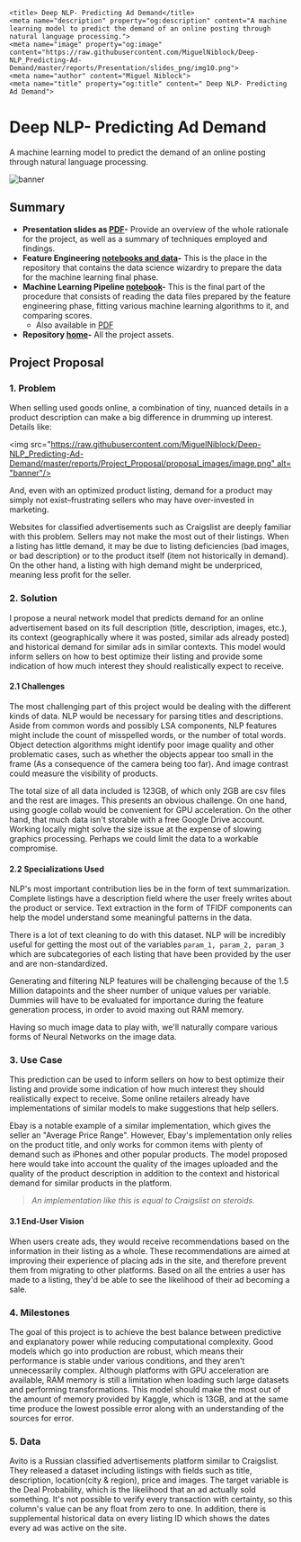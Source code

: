     <title> Deep NLP- Predicting Ad Demand</title>
    <meta name="description" property="og:description" content="A machine learning model to predict the demand of an online posting through natural language processing.">
    <meta name="image" property="og:image" content="https://raw.githubusercontent.com/MiguelNiblock/Deep-NLP_Predicting-Ad-Demand/master/reports/Presentation/slides_png/img10.png">
    <meta name="author" content="Miguel Niblock">
    <meta name="title" property="og:title" content=" Deep NLP- Predicting Ad Demand">

# Deep NLP- Predicting Ad Demand

A machine learning model to predict the demand of an online posting through natural language processing.

<span class="image main"><img src="https://raw.githubusercontent.com/MiguelNiblock/Deep-NLP_Predicting-Ad-Demand/master/reports/Presentation/slides_png/img10.png" alt="banner" /></span>



## Summary

- **Presentation slides as [PDF](https://miguelniblock.github.io/Deep-NLP_Predicting-Ad-Demand/reports/Presentation/pdf-presentation.pdf)-** Provide an overview of the whole rationale for the project, as well as a summary of techniques employed and findings.
- **Feature Engineering [notebooks and data](https://github.com/MiguelNiblock/Deep-NLP_Predicting-Ad-Demand/tree/master/notebooks/final_model/feature_engineering)-** This is the place in the repository that contains the data science wizardry to prepare the data for the machine learning final phase.
- **Machine Learning Pipeline [notebook](https://miguelniblock.github.io/Deep-NLP_Predicting-Ad-Demand/docs/index.html)-** This is the final part of the procedure that consists of reading the data files prepared by the feature engineering phase, fitting various machine learning algorithms to it, and comparing scores.
    - Also available in [PDF](https://miguelniblock.github.io/Deep-NLP_Predicting-Ad-Demand/reports/Final_Notebook_Export/pdf-final_pipeline.pdf)
- **Repository [home](https://github.com/MiguelNiblock/Deep-NLP_Predicting-Ad-Demand)-** All the project assets.

## Project Proposal

### 1. Problem

When selling used goods online, a combination of tiny, nuanced details in a product description can make a big difference in drumming up interest.
Details like:

<span class="image main"><img src="https://raw.githubusercontent.com/MiguelNiblock/Deep-NLP_Predicting-Ad-Demand/master/reports/Project_Proposal/proposal_images/image.png" alt="banner"/></span>

And, even with an optimized product listing, demand for a product may simply not exist–frustrating sellers who may have over-invested in marketing.

Websites for classified advertisements such as Craigslist are deeply familiar with this problem. Sellers may not make the most out of their listings. When a listing has little demand, it may be due to listing deficiencies (bad images, or bad description) or to the product itself (item not historically in demand). On the other hand, a listing with high demand might be underpriced, meaning less profit for the seller.

### 2. Solution

I propose a neural network model that predicts demand for an online advertisement based on its full description (title, description, images, etc.), its context (geographically where it was posted, similar ads already posted) and historical demand for similar ads in similar contexts. This model would inform sellers on how to best optimize their listing and provide some indication of how much interest they should realistically expect to receive.

#### 2.1 Challenges

The most challenging part of this project would be dealing with the different kinds of data. NLP would be necessary for parsing titles and descriptions. Aside from common words and possibly LSA components, NLP features might include the count of misspelled words, or the number of total words. Object detection algorithms might identify poor image quality and other problematic cases, such as whether the objects appear too small in the frame (As a consequence of the camera being too far). And image contrast could measure the visibility of products. 

The total size of all data included is 123GB, of which only 2GB are csv files and the rest are images. This presents an obvious challenge. On one hand, using google collab would be convenient for GPU acceleration. On the other hand, that much data isn't storable with a free Google Drive account. Working locally might solve the size issue at the expense of slowing graphics processing. Perhaps we could limit the data to a workable compromise. 

#### 2.2 Specializations Used

NLP's most important contribution lies be in the form of text summarization. Complete listings have a description field where the user freely writes about the product or service. Text extraction in the form of TFIDF components can help the model understand some meaningful patterns in the data.

There is a lot of text cleaning to do with this dataset. NLP will be incredibly useful for getting the most out of the variables `param_1, param_2, param_3` which are subcategories of each listing that have been provided by the user and are non-standardized.

Generating and filtering NLP features will be challenging because of the 1.5 Million datapoints and the sheer number of unique values per variable. Dummies will have to be evaluated for importance during the feature generation process, in order to avoid maxing out RAM memory.

Having so much image data to play with, we'll naturally compare various forms of Neural Networks on the image data. 

### 3. Use Case

This prediction can be used to inform sellers on how to best optimize their listing and provide some indication of how much interest they should realistically expect to receive. Some online retailers already have implementations of similar models to make suggestions that help sellers. 

Ebay is a notable example of a similar implementation, which gives the seller an "Average Price Range". However, Ebay's implementation only relies on the product title, and only works for common items with plenty of demand such as iPhones and other popular products. The model proposed here would take into account the quality of the images uploaded and the quality of the product description in addition to the context and historical demand for similar products in the platform.

>*An implementation like this is equal to Craigslist on steroids.*

#### 3.1 End-User Vision

When users create ads, they would receive recommendations based on the information in their listing as a whole. These recommendations are aimed at improving their experience of placing ads in the site, and therefore prevent them from migrating to other platforms. Based on all the entries a user has made to a listing, they'd be able to see the likelihood of their ad becoming a sale.

### 4. Milestones

The goal of this project is to achieve the best balance between predictive and explanatory power while reducing computational complexity. Good models which go into production are robust, which means their performance is stable under various conditions, and they aren't unnecessarily complex. Although platforms with GPU acceleration are available, RAM memory is still a limitation when loading such large datasets and performing transformations. This model should make the most out of the amount of memory provided by Kaggle, which is 13GB, and at the same time produce the lowest possible error along with an understanding of the sources for error.

### 5. Data

Avito is a Russian classified advertisements platform similar to Craigslist. They released a dataset including listings with fields such as title, description, location(city & region), price and images. The target variable is the Deal Probability, which is the likelihood that an ad actually sold something. It's not possible to verify every transaction with certainty, so this column's value can be any float from zero to one. In addition, there is supplemental historical data on every listing ID which shows the dates every ad was active on the site.
